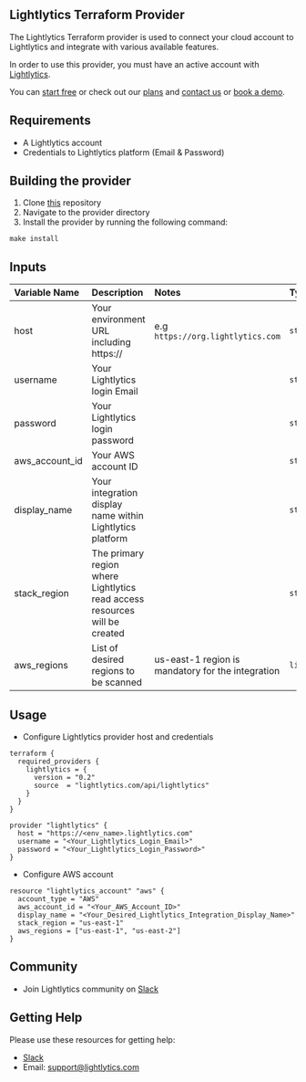 ## Lightlytics Terraform Provider



The Lightlytics Terraform provider is used to connect your cloud account to Lightlytics and integrate with various available features.

In order to use this provider, you must have an active account with [Lightlytics](https://www.lightlytics.com).

You can [start free](https://www.lightlytics.com/treemium) or check out our [plans](https://www.lightlytics.com/plans) and [contact us](https://www.lightlytics.com/contact-us) or [book a demo](https://www.lightlytics.com/book-demo).


## Requirements
- A Lightlytics account
- Credentials to Lightlytics platform (Email & Password)


## Building the provider
1. Clone [this](terraform-provider-lightlytics) repository
2. Navigate to the provider directory
3. Install the provider by running the following command:
```
make install
```

## Inputs
| Variable Name                     | Description                                                                | Notes                                               | Type           | Required? | Default |
| :-------------------------------- | :------------------------------------------------------------------------- | :-------------------------------------------------- |:---------------|:--------- |:--------|
| host                              | Your environment URL including https://                                    | e.g `https://org.lightlytics.com`                   | `string`       | Yes       | n/a     |
| username                          | Your Lightlytics login Email                                                |                                                     | `string`       | Yes       | n/a     |
| password                          | Your Lightlytics login password                                             |                                                     | `string`       | Yes       | n/a     |
| aws_account_id                    | Your AWS account ID                                                        |                       			                   | `string`       | Yes       | n/a     |
| display_name                      | Your integration display name within Lightlytics platform                  |                                                     | `string`       | Yes       | n/a     |
| stack_region                      | The primary region where Lightlytics read access resources will be created |                                                     | `string`       | Yes       | n/a     |
| aws_regions                       | List of desired regions to be scanned                                      | us-east-1 region is mandatory for the integration   | `list(string)` | Yes       | n/a     | 



## Usage
- Configure Lightlytics provider host and credentials

```hcl
terraform {
  required_providers {
    lightlytics = {
      version = "0.2"
      source  = "lightlytics.com/api/lightlytics"
    }
  }
}

provider "lightlytics" {
  host = "https://<env_name>.lightlytics.com"
  username = "<Your_Lightlytics_Login_Email>"
  password = "<Your_Lightlytics_Login_Password>"
}
```

- Configure AWS account


```hcl
resource "lightlytics_account" "aws" {
  account_type = "AWS"
  aws_account_id = "<Your_AWS_Account_ID>"
  display_name = "<Your_Desired_Lightlytics_Integration_Display_Name>"
  stack_region = "us-east-1"
  aws_regions = ["us-east-1", "us-east-2"]
}
```

Community
---------
- Join Lightlytics community on [Slack](https://join.slack.com/t/lightlyticscommunity/shared_invite/zt-1f7dk2yo7-xBTOU_o4tOnAjoFxfHVF8Q)


Getting Help
------------
Please use these resources for getting help:
- [Slack](https://join.slack.com/t/lightlyticscommunity/shared_invite/zt-1f7dk2yo7-xBTOU_o4tOnAjoFxfHVF8Q)
- Email: support@lightlytics.com
